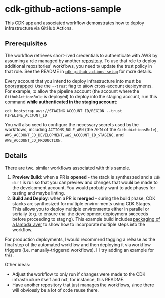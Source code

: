 # cdk-github-actions-sample

This CDK app and associated workflow demonstrates how to deploy infrastructure via GitHub Actions. 

## Prerequisites

The workflow retrieves short-lived credentials to authenticate with AWS by assuming a role managed by another [repository](https://github.com/evandiewald/cdk-github-actions-setup). To use that role to deploy additional repositories' workflows, you need to update the trust policy in that role. See the README in [`cdk-github-actions-setup`](https://github.com/evandiewald/cdk-github-actions-setup) for more details.

Every account that you intend to deploy infrastructure into must be [bootstrapped](https://docs.aws.amazon.com/cdk/v2/guide/bootstrapping.html). Use the `--trust` flag to allow cross-account deployments. For example, to allow the pipeline account (the account where the `GithubActionsRole` is deployed) to deploy into the staging account, run this command **while authenticated in the staging account**:

`cdk bootstrap aws://STAGING_ACCOUNT_ID/REGION --trust PIPELINE_ACCOUNT_ID`

You will also need to configure the necessary secrets used by the workflows, including `ACTIONS_ROLE_ARN` (the ARN of the `GithubActionsRole`), `AWS_ACCOUNT_ID_DEVELOPMENT`, `AWS_ACCOUNT_ID_STAGING`, and `AWS_ACCOUNT_ID_PRODUCTION`. 

## Details

There are two, similar workflows associated with this sample. 

1. **Preview Build**: when a PR is **opened** - the stack is synthesized and a `cdk diff` is run so that you can preview and changes that would be made to the development account. You would probably want to add phases for testing and maybe linting.
2. **Build and Deploy**: when a PR is **merged** - during the build phase, CDK stacks are synthesized for multiple environments using CDK Stages. This allows you to deploy multiple environments either in parallel or serially (e.g. to ensure that the development deployment succeeds before proceeding to staging). This example build includes [packaging of a lambda layer](scripts/build_ci.sh) to show how to incorporate multiple steps into the workflow.

For production deployments, I would recommend tagging a release as the final step of the automated workflow and then deploying it via workflow triggers (i.e. manually-triggered workflows). I'll try adding an example for this.

Other ideas:
- Adjust the workflow to only run if changes were made to the CDK infrastructure itself and not, for instance, this README.
- Have another repository that just manages the workflows, since there will obviously be a lot of code reuse there.
